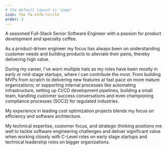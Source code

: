 ```yaml
---
# the default layout is 'page'
icon: fas fa-info-circle
order: 3
---
```


A seasoned Full-Stack Senior Software Engineer with a passion for product development and specialty coffee. 

As a product-driven engineer my focus has always been on understanding customer needs and building products to alleviate their pains, thereby delivering high value. 

During my career, I've worn multiple hats as my roles have been mostly in early or mid-stage startups, where I can contribute the most. From building MVPs from scratch to delivering new features at fast pace on more mature organizations; or supporting internal processes like automating infrastructure, setting up CI/CD development pipelines, building a small team, handling customer success conversations and even championing compliance processes (SOC2) for regulated industries. 

My experience in leading cost optimization projects blends my focus on efficiency and software architecture.

My technical expertise, customer focus, and strategic thinking positions me well to tackle software engineering challenges and deliver significant value when working closely with C-Level roles on early stage startups and technical leadership roles on bigger organizations.
<!-- {: .prompt-tip } -->
